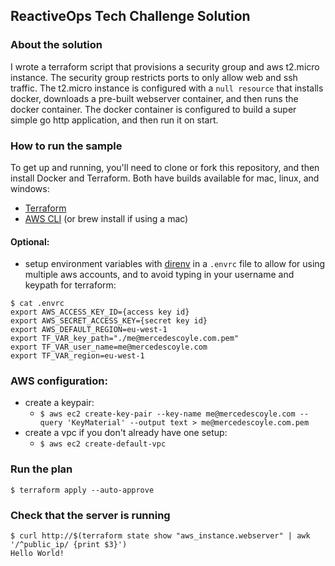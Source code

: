## ReactiveOps Tech Challenge Solution

### About the solution
I wrote a terraform script that provisions a security group and aws t2.micro
  instance. The security group restricts ports to only allow web and ssh
  traffic. The t2.micro instance is configured with a `null resource` that
  installs docker, downloads a pre-built webserver container, and then runs the
  docker container. The docker container is configured to build a super simple
  go http application, and then run it on start.

### How to run the sample 
To get up and running, you'll need to clone or fork this repository, and then
install Docker and Terraform. Both have builds available for mac, linux, and
windows:
* [Terraform](https://www.terraform.io/intro/getting-started/install.html)
* [AWS CLI](https://docs.aws.amazon.com/cli/latest/userguide/installing.html)
(or brew install if using a mac)

#### Optional:
* setup environment variables with [direnv](https://direnv.net/) in a `.envrc` file to allow for using multiple aws
accounts, and to avoid typing in your username and keypath for terraform:
```
$ cat .envrc
export AWS_ACCESS_KEY_ID={access key id}
export AWS_SECRET_ACCESS_KEY={secret key id}
export AWS_DEFAULT_REGION=eu-west-1
export TF_VAR_key_path="./me@mercedescoyle.com.pem"
export TF_VAR_user_name=me@mercedescoyle.com
export TF_VAR_region=eu-west-1
```

### AWS configuration:
* create a keypair:
  * `$ aws ec2 create-key-pair --key-name me@mercedescoyle.com --query
'KeyMaterial' --output text > me@mercedescoyle.com.pem`
* create a vpc if you don't already have one setup:
  * `$ aws ec2 create-default-vpc`

### Run the plan
`$ terraform apply --auto-approve`

### Check that the server is running
```
$ curl http://$(terraform state show "aws_instance.webserver" | awk '/^public_ip/ {print $3}')
Hello World!
```
